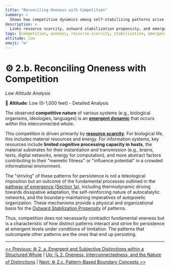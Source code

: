```yaml
---
title: "Reconciling Oneness with Competition"
summary: >
  Shows how competitive dynamics among self-stabilizing patterns arise within a single interconnected substrate without contradicting fundamental unity.
description: >
  Links resource scarcity, outward stabilization propensity, and emergent competition to argue that striving patterns complement rather than violate the ontology of oneness.
tags: [competition, oneness, resource-scarcity, stabilization, emergence]
altitude: low
emoji: "⚙️"
---
```


# ⚙️ 2.b. Reconciling Oneness with Competition
<!-- markdownlint-disable MD036 -->
*Low Altitude Analysis*
<!-- markdownlint-enable MD036 -->

📍 **Altitude**: Low (0-1,000 feet) - Detailed Analysis

The observed **competitive nature** of various systems (e.g., biological organisms, ideologies, languages) is an [**emergent dynamic**](../glossary/E.md#emergent-property) that occurs *within* this interconnected whole.

This competition is driven primarily by [**resource scarcity**](../glossary/R.md#resource-scarcity). For biological life, this includes material resources and energy. For information systems, key resources include **limited cognitive processing capacity in hosts**, the material substrates for their instantiation and transmission (e.g., brains, texts, digital networks, energy for computation), and more abstract factors contributing to their "memetic fitness" or "influence potential" in a crowded informational environment.

The "striving" of these patterns for persistence is not a teleological imposition but an outcome of the fundamental processes outlined in the [pathway of emergence (Section 1a)](../01-pattern-realism/1a-pathway-emergence/1a-pathway-emergence.md), including thermodynamic driving towards dissipative adaptation, the self-reinforcing nature of autocatalytic networks, and the boundary-maintaining imperatives of autopoietic organization. These mechanisms provide a physical and organizational basis for the [Outward Stabilization Propensity](../glossary/O.md#outward-stabilization-propensity) of patterns.

Thus, competition does not necessarily contradict fundamental oneness but is a characteristic of how distinct patterns interact and strive for persistence at emergent levels under conditions of limitation. The patterns that outcompete other patterns are the ones that end up persisting.

---
[<< Previous: ⚙️ 2. a. Emergent and Subjective Distinctions within a Structured Whole](2a-emergent-subjective-distinctions.md) | [Up: 🔍 2. Oneness, Interconnectedness, and the Nature of Distinctions](2-oneness-interconnectedness.md) | [Next: ⚙️ 2.c. Pattern-Based Boundary Concepts >>](2c-pattern-based-boundary-concepts.md)
